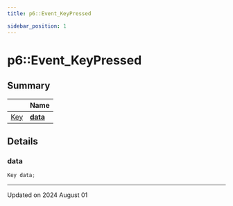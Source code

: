 ```yaml
---
title: p6::Event_KeyPressed

sidebar_position: 1
---
```


# p6::Event_KeyPressed







## Summary

|                | Name           |
| -------------- | -------------- |
| [Key](/reference/Types/key) | **[data](/reference/Types/event___key_pressed#data)**  |

## Details


### data

```cpp
Key data;
```


-------------------------------

Updated on 2024 August 01